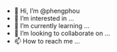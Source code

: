 - 👋 Hi, I’m @phengphou
- 👀 I’m interested in ...
- 🌱 I’m currently learning ...
- 💞️ I’m looking to collaborate on ...
- 📫 How to reach me ...

<!---
phengphou/phengphou is a ✨ special ✨ repository because its `README.md` (this file) appears on your GitHub profile.
You can click the Preview link to take a look at your changes.
--->
